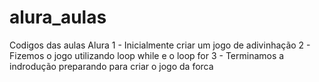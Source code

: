 # alura_aulas
 Codigos das aulas Alura
 1 - Inicialmente criar um jogo de adivinhação
 2 - Fizemos o jogo utilizando loop while e o loop for
 3 - Terminamos a indrodução preparando para criar o jogo da forca

